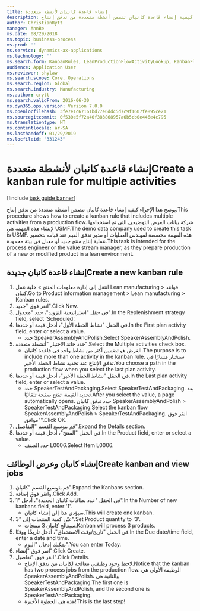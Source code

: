 ```yaml
---
title: إنشاء قاعدة كانبان لأنشطة متعددة
description: يوضح هذا الإجراء كيفية إنشاء قاعدة كانبان تتضمن أنشطة متعددة من تدفق إنتاج.
author: ChristianRytt
manager: AnnBe
ms.date: 08/29/2018
ms.topic: business-process
ms.prod: ''
ms.service: dynamics-ax-applications
ms.technology: ''
ms.search.form: KanbanRules, LeanProductionFlowActivityLookup, KanbanFlowSelection, InventItemIdLookupSimple, KanbanCreateScheduled, Kanban
audience: Application User
ms.reviewer: shylaw
ms.search.scope: Core, Operations
ms.search.region: Global
ms.search.industry: Manufacturing
ms.author: crytt
ms.search.validFrom: 2016-06-30
ms.dyn365.ops.version: Version 7.0.0
ms.openlocfilehash: 3fe7e1c67161bd77e6ddc5d7c9f1607fe895ce21
ms.sourcegitcommit: 0f530e5f72a40f383868957a6b5cb0e446e4c795
ms.translationtype: HT
ms.contentlocale: ar-SA
ms.lasthandoff: 01/29/2019
ms.locfileid: "331243"
---
```

# <a name="create-a-kanban-rule-for-multiple-activities"></a><span data-ttu-id="c0414-103">إنشاء قاعدة كانبان لأنشطة متعددة</span><span class="sxs-lookup"><span data-stu-id="c0414-103">Create a kanban rule for multiple activities</span></span>

[!include [task guide banner](../../includes/task-guide-banner.md)]

<span data-ttu-id="c0414-104">يوضح هذا الإجراء كيفية إنشاء قاعدة كانبان تتضمن أنشطة متعددة من تدفق إنتاج.</span><span class="sxs-lookup"><span data-stu-id="c0414-104">This procedure shows how to create a kanban rule that includes multiple activities from a production flow.</span></span> <span data-ttu-id="c0414-105">شركة بيانات العرض التوضيحي التي تم استخدامها لإنشاء هذه المهمة هي USMF.‬</span><span class="sxs-lookup"><span data-stu-id="c0414-105">The demo data company used to create this task is USMF.</span></span> <span data-ttu-id="c0414-106">هذه المهمة مخصصة لمهندس العمليات أو مدير تدفق القيم عند قيامه بتحضير عملية إنتاج منتج جديد أو معدل في بيئة محدودة.</span><span class="sxs-lookup"><span data-stu-id="c0414-106">This task is intended for the process engineer or the value stream manager, as they prepare production of a new or modified product in a lean environment.</span></span>


## <a name="create-a-new-kanban-rule"></a><span data-ttu-id="c0414-107">إنشاء قاعدة كانبان جديدة</span><span class="sxs-lookup"><span data-stu-id="c0414-107">Create a new kanban rule</span></span>
1. <span data-ttu-id="c0414-108">انتقل إلى إدارة معلومات المنتج‬ > خلية عمل Lean manufacturing > قواعد كنبان.</span><span class="sxs-lookup"><span data-stu-id="c0414-108">Go to Product information management > Lean manufacturing > Kanban rules.</span></span>
2. <span data-ttu-id="c0414-109">انقر فوق "جديد".</span><span class="sxs-lookup"><span data-stu-id="c0414-109">Click New.</span></span>
3. <span data-ttu-id="c0414-110">في حقل "استراتيجية التزويد"، حدد "مجدول".</span><span class="sxs-lookup"><span data-stu-id="c0414-110">In the Replenishment strategy field, select 'Scheduled'.</span></span>
4. <span data-ttu-id="c0414-111">في الحقل "نشاط الخطة الأول"، أدخل قيمة أو حددها.</span><span class="sxs-lookup"><span data-stu-id="c0414-111">In the First plan activity field, enter or select a value.</span></span>
    * <span data-ttu-id="c0414-112">حدد SpeakerAssemblyAndPolish.</span><span class="sxs-lookup"><span data-stu-id="c0414-112">Select SpeakerAssemblyAndPolish.</span></span>  
5. <span data-ttu-id="c0414-113">حدد خانة الاختيار "أنشطة متعددة".</span><span class="sxs-lookup"><span data-stu-id="c0414-113">Select the Multiple activities check box.</span></span>
    * <span data-ttu-id="c0414-114">الغرض هو تضمين أكثر من نشاط واحد في قاعدة كانبان.</span><span class="sxs-lookup"><span data-stu-id="c0414-114">The purpose is to include more than one activity in the kanban rule.</span></span> <span data-ttu-id="c0414-115">ستختار مسارًا في تدفق الإنتاج عند تحديد نشاط الخطة الأخير.</span><span class="sxs-lookup"><span data-stu-id="c0414-115">You choose a path in the production flow when you select the last plan activity.</span></span>  
6. <span data-ttu-id="c0414-116">في الحقل "نشاط الخطة الأخير‬"، أدخل قيمة أو حددها.</span><span class="sxs-lookup"><span data-stu-id="c0414-116">In the Last plan activity field, enter or select a value.</span></span>
    * <span data-ttu-id="c0414-117">حدد SpeakerTestAndPackaging.</span><span class="sxs-lookup"><span data-stu-id="c0414-117">Select SpeakerTestAndPackaging.</span></span> <span data-ttu-id="c0414-118">بعد تحديد القيمة، تفتح صفحة تلقائيًا.</span><span class="sxs-lookup"><span data-stu-id="c0414-118">After you select the value, a page automatically opens.</span></span> <span data-ttu-id="c0414-119">حدد تدفق كانبان SpeakerAssemblyAndPolish > SpeakerTestAndPackaging.</span><span class="sxs-lookup"><span data-stu-id="c0414-119">Select the kanban flow SpeakerAssemblyAndPolish > SpeakerTestAndPackaging.</span></span> <span data-ttu-id="c0414-120">انقر فوق "موافق".</span><span class="sxs-lookup"><span data-stu-id="c0414-120">Click OK.</span></span>  
7. <span data-ttu-id="c0414-121">قم بتوسيع القسم "التفاصيل".</span><span class="sxs-lookup"><span data-stu-id="c0414-121">Expand the Details section.</span></span>
8. <span data-ttu-id="c0414-122">في الحقل "المنتج"، أدخل قيمة أو حددها.</span><span class="sxs-lookup"><span data-stu-id="c0414-122">In the Product field, enter or select a value.</span></span>
    * <span data-ttu-id="c0414-123">حدد الصنف L0006.</span><span class="sxs-lookup"><span data-stu-id="c0414-123">Select Item L0006.</span></span>  

## <a name="create-kanban-and-view-jobs"></a><span data-ttu-id="c0414-124">إنشاء كانبان وعرض الوظائف</span><span class="sxs-lookup"><span data-stu-id="c0414-124">Create kanban and view jobs</span></span>
1. <span data-ttu-id="c0414-125">قم بتوسيع القسم "كانبان".</span><span class="sxs-lookup"><span data-stu-id="c0414-125">Expand the Kanbans section.</span></span>
2. <span data-ttu-id="c0414-126">وانقر فوق إضافة.</span><span class="sxs-lookup"><span data-stu-id="c0414-126">Click Add.</span></span>
3. <span data-ttu-id="c0414-127">في الحقل "عدد بطاقات كانبان الجديدة‬"، أدخل "1".</span><span class="sxs-lookup"><span data-stu-id="c0414-127">In the Number of new kanbans field, enter '1'.</span></span>
    * <span data-ttu-id="c0414-128">سيؤدي هذا إلى إنشاء كانبان.</span><span class="sxs-lookup"><span data-stu-id="c0414-128">This will create one kanban.</span></span>  
4. <span data-ttu-id="c0414-129">عيّن كمية المنتجات إلى "3".</span><span class="sxs-lookup"><span data-stu-id="c0414-129">Set Product quantity to '3'.</span></span>
    * <span data-ttu-id="c0414-130">سيعالج كانبان 3 منتجات.</span><span class="sxs-lookup"><span data-stu-id="c0414-130">Kanban will process 3 products.</span></span>  
5. <span data-ttu-id="c0414-131">في الحقل "‏‫تاريخ/وقت الاستحقاق‬"، أدخل تاريخًا ووقتًا.</span><span class="sxs-lookup"><span data-stu-id="c0414-131">In the Due date/time field, enter a date and time.</span></span>
    * <span data-ttu-id="c0414-132">يمكنك إدخال "اليوم".</span><span class="sxs-lookup"><span data-stu-id="c0414-132">You can enter Today.</span></span>  
6. <span data-ttu-id="c0414-133">انقر فوق "إنشاء".</span><span class="sxs-lookup"><span data-stu-id="c0414-133">Click Create.</span></span>
7. <span data-ttu-id="c0414-134">انقر فوق "تفاصيل".</span><span class="sxs-lookup"><span data-stu-id="c0414-134">Click Details.</span></span>
    * <span data-ttu-id="c0414-135">لاحظ وجود وظيفتي معالجة لكانبان من تدفق الإنتاج.</span><span class="sxs-lookup"><span data-stu-id="c0414-135">Notice that the kanban has two process jobs from the production flow.</span></span> <span data-ttu-id="c0414-136">الوظيفة الأولى هي SpeakerAssemblyAndPolish، والثانية هي SpeakerTestAndPackaging.</span><span class="sxs-lookup"><span data-stu-id="c0414-136">The first one is SpeakerAssemblyAndPolish, and the second one is SpeakerTestAndPackaging.</span></span>  
    * <span data-ttu-id="c0414-137">هذه هي الخطوة الأخيرة!</span><span class="sxs-lookup"><span data-stu-id="c0414-137">This is the last step!</span></span>  

